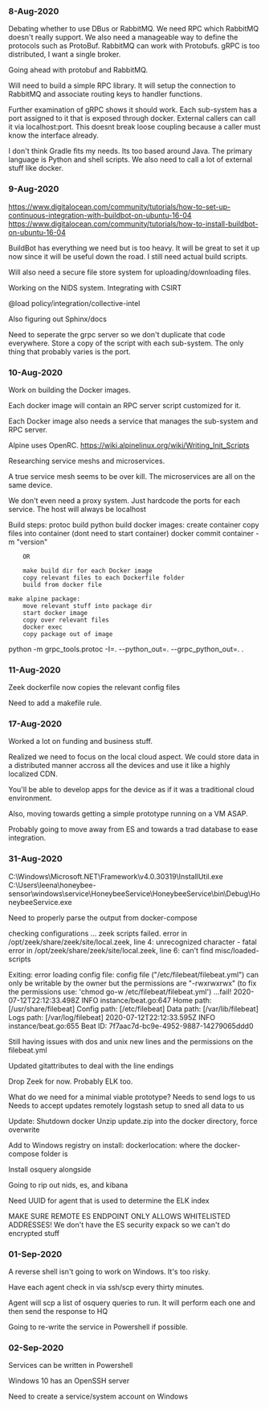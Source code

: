 ### 8-Aug-2020

Debating whether to use DBus or RabbitMQ. We need RPC which RabbitMQ doesn't really support. We also need a manageable way to define the protocols such as ProtoBuf. RabbitMQ can work with Protobufs. gRPC is too distributed, I want a single broker.

Going ahead with protobuf and RabbitMQ. 

Will need to build a simple RPC library. It will setup the connection to RabbitMQ and associate routing keys to handler functions.

Further examination of gRPC shows it should work. Each sub-system has a port assigned to it that is exposed through docker. External callers can call it via localhost:port. This doesnt break loose coupling because a caller must know the interface already.

I don't think Gradle fits my needs. Its too based around Java. The primary language is Python and shell scripts. We also need to call a lot of external stuff like docker.

### 9-Aug-2020

https://www.digitalocean.com/community/tutorials/how-to-set-up-continuous-integration-with-buildbot-on-ubuntu-16-04
https://www.digitalocean.com/community/tutorials/how-to-install-buildbot-on-ubuntu-16-04

BuildBot has everything we need but is too heavy. It will be great to set it up now since it will be useful down the road. I still need actual build scripts.

Will also need a secure file store system for uploading/downloading files.

Working on the NIDS system. Integrating with CSIRT

@load policy/integration/collective-intel

Also figuring out Sphinx/docs

Need to seperate the grpc server so we don't duplicate that code everywhere. Store a copy of the script with each sub-system. The only thing that probably varies is the port.

### 10-Aug-2020

Work on building the Docker images.

Each docker image will contain an RPC server script customized for it.

Each Docker image also needs a service that manages the sub-system and RPC server.

Alpine uses OpenRC. https://wiki.alpinelinux.org/wiki/Writing_Init_Scripts

Researching service meshs and microservices.

A true service mesh seems to be over kill. The microservices are all on the same device. 

We don't even need a proxy system. Just hardcode the ports for each service. The host will always be localhost

Build steps:
	protoc
	build python
	build docker images:
		create container
		copy files into container (dont need to start container)
		docker commit container -m "version"
		
		OR
		
		make build dir for each Docker image
		copy relevant files to each Dockerfile folder
		build from docker file
		
	make alpine package:
		move relevant stuff into package dir
		start docker image
		copy over relevant files
		docker exec
		copy package out of image
		
python -m grpc_tools.protoc -I=. --python_out=. --grpc_python_out=. .

### 11-Aug-2020

Zeek dockerfile now copies the relevant config files

Need to add a makefile rule.

### 17-Aug-2020

Worked a lot on funding and business stuff.

Realized we need to focus on the local cloud aspect. We could store data in a distributed manner accross all the devices and use it like a highly localized CDN.

You'll be able to develop apps for the device as if it was a traditional cloud environment.

Also, moving towards getting a simple prototype running on a VM ASAP.

Probably going to move away from ES and towards a trad database to ease integration.

### 31-Aug-2020

C:\Windows\Microsoft.NET\Framework\v4.0.30319\InstallUtil.exe C:\Users\leena\honeybee-sensor\windows\service\HoneybeeService\HoneybeeService\bin\Debug\HoneybeeService.exe

Need to properly parse the output from docker-compose

checking configurations ...
zeek scripts failed.
error in /opt/zeek/share/zeek/site/local.zeek, line 4: unrecognized character -
fatal error in /opt/zeek/share/zeek/site/local.zeek, line 6: can't find misc/loaded-scripts

Exiting: error loading config file: config file ("/etc/filebeat/filebeat.yml") can only be writable by the owner but the permissions are "-rwxrwxrwx" (to fix the permissions use: 'chmod go-w /etc/filebeat/filebeat.yml')
   ...fail!
2020-07-12T22:12:33.498Z        INFO    instance/beat.go:647    Home path: [/usr/share/filebeat] Config path: [/etc/filebeat] Data path: [/var/lib/filebeat] Logs path: [/var/log/filebeat]
2020-07-12T22:12:33.595Z        INFO    instance/beat.go:655    Beat ID: 7f7aac7d-bc9e-4952-9887-14279065ddd0

Still having issues with dos and unix new lines and the permissions on the filebeat.yml

Updated gitattributes to deal with the line endings

Drop Zeek for now. Probably ELK too.

What do we need for a minimal viable prototype?
	Needs to send logs to us
	Needs to accept updates remotely
	logstash setup to sned all data to us

Update:
	Shutdown docker
	Unzip update.zip into the docker directory, force overwrite

Add to Windows registry on install: dockerlocation: where the docker-compose folder is 

Install osquery alongside

Going to rip out nids, es, and kibana

Need UUID for agent that is used to determine the ELK index 

MAKE SURE REMOTE ES ENDPOINT ONLY ALLOWS WHITELISTED ADDRESSES!
We don't have the ES security expack so we can't do encrypted stuff

### 01-Sep-2020

A reverse shell isn't going to work on Windows. It's too risky. 

Have each agent check in via ssh/scp every thirty minutes.

Agent will scp a list of osquery queries to run. It will perform each one and then send the response to HQ

Going to re-write the service in Powershell if possible.

### 02-Sep-2020

Services can be written in Powershell

Windows 10 has an OpenSSH server

Need to create a service/system account on Windows